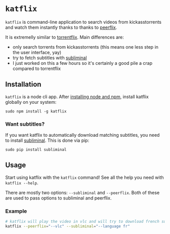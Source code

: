 # `katflix`

`katflix` is command-line application to search videos from kickasstorrents and watch them instantly thanks to thanks to [peerflix](https://github.com/mafintosh/peerflix).

It is extremelly similar to [torrentflix](https://github.com/ItzBlitz98/torrentflix).
Main differences are:

* only search torrents from kickasstorrents (this means one less step in the user interface, yay)
* try to fetch subtitles with [subliminal](https://github.com/Diaoul/subliminal)
* I just worked on this a few hours so it's certainly a good pile a crap compared to torrentflix

## Installation

`katflix` is a node cli app. After [installing node and npm](https://nodejs.org/), install katflix globally on your system:

```
sudo npm install -g katflix
```

### Want subtitles?

If you want katflix to automatically download matching subtitles, you need to install  [subliminal](https://github.com/Diaoul/subliminal). This is done via pip:

```
sudo pip install subliminal
```

## Usage

Start using katflix with the `katflix` command!
See all the help you need with `katflix --help`.

There are mostly two options: `--subliminal` and `--peerflix`. Both of these are used to pass options to subliminal and peerflix.

### Example

```bash
# katflix will play the video in vlc and will try to download french subtitles for the selected video
katflix --peerflix="--vlc" --subliminal="--language fr"
```
